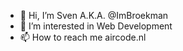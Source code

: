 - 👋 Hi, I’m Sven A.K.A. @ImBroekman
- 👀 I’m interested in Web Development
- 📫 How to reach me aircode.nl

<!---
ImBroekman/ImBroekman is a ✨ special ✨ repository because its `README.md` (this file) appears on your GitHub profile.
You can click the Preview link to take a look at your changes.
--->
